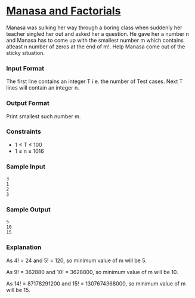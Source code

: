 # [Manasa and Factorials](https://www.hackerrank.com/challenges/manasa-and-factorials/problem)
Manasa was sulking her way through a boring class when suddenly her teacher singled her out and asked her a question. He gave her a number n and Manasa has to come up with the smallest number m which contains atleast n number of zeros at the end of m!. Help Manasa come out of the sticky situation.

### Input Format
The first line contains an integer T i.e. the number of Test cases.
Next T lines will contain an integer n.

### Output Format
Print smallest such number m.

### Constraints
- 1 ≤ T ≤ 100
- 1 ≤ n ≤ 1016

### Sample Input
```
3
1
2
3
```

### Sample Output
```
5
10
15
```

### Explanation

As 4! = 24 and 5! = 120, so minimum value of m will be 5.

As 9! = 362880 and 10! = 3628800, so minimum value of m will be 10.

As 14! = 87178291200 and 15! = 1307674368000, so minimum value of m will be 15.